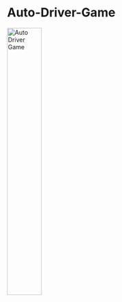 # Auto-Driver-Game

<img src="https://github.com/tatae3012/Auto-Driver-Game/blob/master/spark-ar_demo.mp4" width="40%" height="40%" title="Auto Driver Game" />

